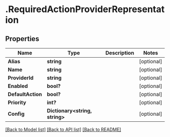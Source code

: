 # .RequiredActionProviderRepresentation
## Properties

Name | Type | Description | Notes
------------ | ------------- | ------------- | -------------
**Alias** | **string** |  | [optional] 
**Name** | **string** |  | [optional] 
**ProviderId** | **string** |  | [optional] 
**Enabled** | **bool?** |  | [optional] 
**DefaultAction** | **bool?** |  | [optional] 
**Priority** | **int?** |  | [optional] 
**Config** | **Dictionary&lt;string, string&gt;** |  | [optional] 

[[Back to Model list]](../README.md#documentation-for-models) [[Back to API list]](../README.md#documentation-for-api-endpoints) [[Back to README]](../README.md)


